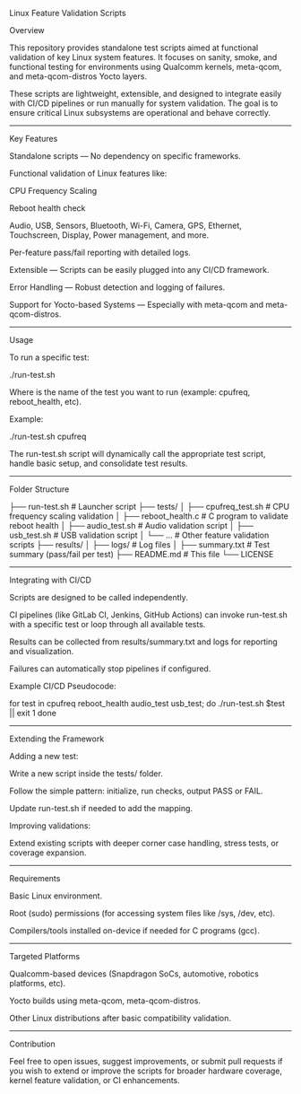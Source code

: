 Linux Feature Validation Scripts

Overview

This repository provides standalone test scripts aimed at functional validation of key Linux system features.
It focuses on sanity, smoke, and functional testing for environments using Qualcomm kernels, meta-qcom, and meta-qcom-distros Yocto layers.

These scripts are lightweight, extensible, and designed to integrate easily with CI/CD pipelines or run manually for system validation.
The goal is to ensure critical Linux subsystems are operational and behave correctly.


---

Key Features

Standalone scripts — No dependency on specific frameworks.

Functional validation of Linux features like:

CPU Frequency Scaling

Reboot health check

Audio, USB, Sensors, Bluetooth, Wi-Fi, Camera, GPS, Ethernet, Touchscreen, Display, Power management, and more.


Per-feature pass/fail reporting with detailed logs.

Extensible — Scripts can be easily plugged into any CI/CD framework.

Error Handling — Robust detection and logging of failures.

Support for Yocto-based Systems — Especially with meta-qcom and meta-qcom-distros.



---

Usage

To run a specific test:

./run-test.sh <testname>

Where <testname> is the name of the test you want to run (example: cpufreq, reboot_health, etc).

Example:

./run-test.sh cpufreq

The run-test.sh script will dynamically call the appropriate test script, handle basic setup, and consolidate test results.


---

Folder Structure

├── run-test.sh           # Launcher script
├── tests/
│   ├── cpufreq_test.sh    # CPU frequency scaling validation
│   ├── reboot_health.c    # C program to validate reboot health
│   ├── audio_test.sh      # Audio validation script
│   ├── usb_test.sh        # USB validation script
│   └── ...                # Other feature validation scripts
├── results/
│   ├── logs/              # Log files
│   ├── summary.txt        # Test summary (pass/fail per test)
├── README.md              # This file
└── LICENSE


---

Integrating with CI/CD

Scripts are designed to be called independently.

CI pipelines (like GitLab CI, Jenkins, GitHub Actions) can invoke run-test.sh with a specific test or loop through all available tests.

Results can be collected from results/summary.txt and logs for reporting and visualization.

Failures can automatically stop pipelines if configured.


Example CI/CD Pseudocode:

for test in cpufreq reboot_health audio_test usb_test; do
    ./run-test.sh $test || exit 1
done


---

Extending the Framework

Adding a new test:

Write a new script inside the tests/ folder.

Follow the simple pattern: initialize, run checks, output PASS or FAIL.

Update run-test.sh if needed to add the mapping.


Improving validations:

Extend existing scripts with deeper corner case handling, stress tests, or coverage expansion.




---

Requirements

Basic Linux environment.

Root (sudo) permissions (for accessing system files like /sys, /dev, etc).

Compilers/tools installed on-device if needed for C programs (gcc).



---

Targeted Platforms

Qualcomm-based devices (Snapdragon SoCs, automotive, robotics platforms, etc).

Yocto builds using meta-qcom, meta-qcom-distros.

Other Linux distributions after basic compatibility validation.



---

Contribution

Feel free to open issues, suggest improvements, or submit pull requests if you wish to extend or improve the scripts for broader hardware coverage, kernel feature validation, or CI enhancements.

